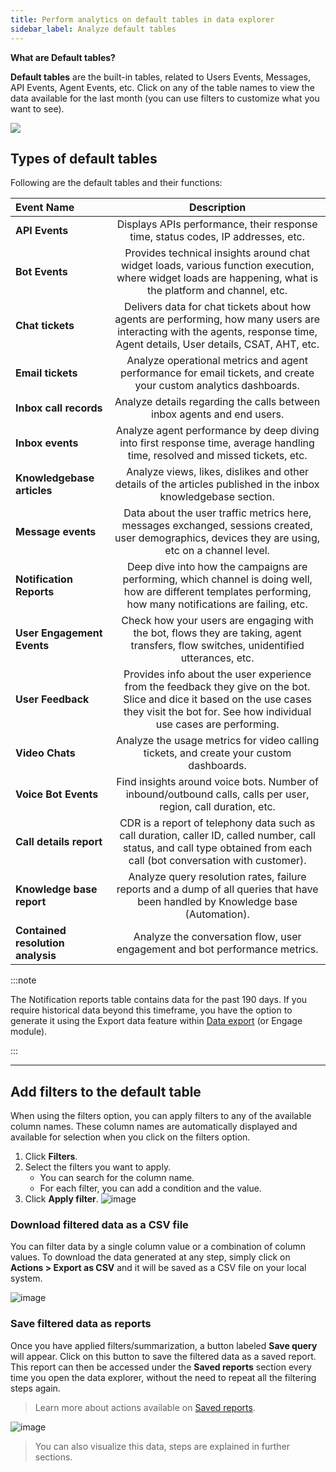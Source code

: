 ```yaml
---
title: Perform analytics on default tables in data explorer
sidebar_label: Analyze default tables   
---
```


**What are Default tables?** 

**Default tables** are the built-in tables, related to Users Events, Messages, API Events, Agent Events, etc. Click on any of the table names to view the data available for the last month (you can use filters to customize what you want to see). 

![](https://i.imgur.com/uqwkU9X.png)

## Types of default tables 

Following are the default tables and their functions:

| Event Name | Description |
|:-------- |:--------:|
| **API Events** | Displays APIs performance, their response time, status codes, IP addresses, etc. |
| **Bot Events** | Provides technical insights around chat widget loads, various function execution, where widget loads are happening, what is the platform and channel, etc. |
| **Chat tickets** |  Delivers data for chat tickets about how agents are performing, how many users are interacting with the agents, response time, Agent details, User details, CSAT, AHT, etc. |
| **Email tickets** |  Analyze operational metrics and agent performance for email tickets, and create your custom analytics dashboards. |
| **Inbox call records** | Analyze details regarding the calls between inbox agents and end users. |
|**Inbox events**| Analyze agent performance by deep diving into first response time, average handling time, resolved and missed tickets, etc.|
| **Knowledgebase articles** | Analyze views, likes, dislikes and other details of the articles published in the inbox knowledgebase section. | 
| **Message events** | Data about the user traffic metrics here, messages exchanged, sessions created, user demographics, devices they are using, etc on a channel level. |
| **Notification Reports** | Deep dive into how the campaigns are performing, which channel is doing well, how are different templates performing, how many notifications are failing, etc. |
| **User Engagement Events** | Check how your users are engaging with the bot, flows they are taking, agent transfers, flow switches, unidentified utterances, etc. |
| **User Feedback** | Provides info about the user experience from the feedback they give on the bot. Slice and dice it based on the use cases they visit the bot for. See how individual use cases are performing. |
|**Video Chats**|Analyze the usage metrics for video calling tickets, and create your custom dashboards.|
| **Voice Bot Events** | Find insights around voice bots. Number of inbound/outbound calls, calls per user, region, call duration, etc. |
|**Call details report** |CDR is a report of telephony data such as call duration, caller ID, called number, call status, and call type obtained from each call (bot conversation with customer). |
| **Knowledge base report** | Analyze query resolution rates, failure reports and a dump of all queries that have been handled by Knowledge base (Automation). |
| **Contained resolution analysis** | Analyze the conversation flow, user engagement and bot performance metrics.|

:::note

The Notification reports table contains data for the past 190 days. If you require historical data beyond this timeframe, you have the option to generate it using the Export data feature within [Data export](https://docs.yellow.ai/docs/platform_concepts/growth/dataops) (or Engage module).

:::


-----

## Add filters to the default table 

When using the filters option, you can apply filters to any of the available column names. These column names are automatically displayed and available for selection when you click on the filters option.

1. Click **Filters**. 
2. Select the filters you want to apply. 
    - You can search for the column name. 
    - For each filter, you can add a condition and the value. 
3. Click **Apply filter**.
    ![image](https://imgur.com/CxjFRAo.png)

### Download filtered data as a CSV file

You can filter data by a single column value or a combination of column values. To download the data generated at any step, simply click on **Actions > Export as CSV** and it will be saved as a CSV file on your local system.

![image](https://imgur.com/QTRWcJr.png)

### Save filtered data as reports 

Once you have applied filters/summarization, a button labeled **Save query** will appear. Click on this button to save the filtered data as a saved report. This report can then be accessed under the **Saved reports** section every time you open the data explorer, without the need to repeat all the filtering steps again.

> Learn more about actions available on [Saved reports](https://docs.yellow.ai/docs/platform_concepts/growth/dataexplorer/savedreportsactions).

![image](https://imgur.com/QRizLWe.png)


> You can also visualize this data, steps are explained in further sections. 
